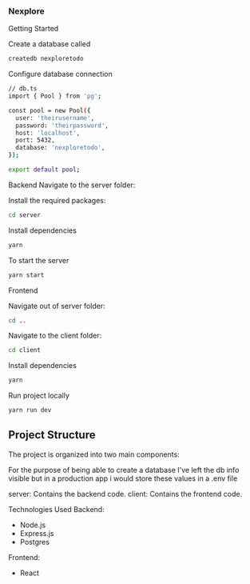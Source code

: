 ### Nexplore

Getting Started

Create a database called

```sh
createdb nexploretodo
```

Configure database connection

```sh
// db.ts
import { Pool } from 'pg';

const pool = new Pool({
  user: 'theirusername',
  password: 'theirpassword',
  host: 'localhost',
  port: 5432,
  database: 'nexploretodo',
});

export default pool;
```

Backend
Navigate to the server folder:

Install the required packages:

```sh
cd server

```

Install dependencies

```sh
yarn
```

To start the server

```sh
yarn start
```

Frontend

Navigate out of server folder:

```sh
cd ..
```

Navigate to the client folder:

```sh
cd client

```

Install dependencies

```sh
yarn
```

Run project locally

```sh
yarn run dev
```

## Project Structure

The project is organized into two main components:

For the purpose of being able to create a database I've left the db info visible but in a production app i would store these values in a .env file

server: Contains the backend code.
client: Contains the frontend code.

Technologies Used
Backend:

- Node.js
- Express.js
- Postgres

Frontend:

- React
